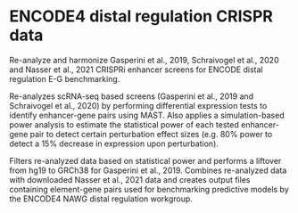 # ENCODE4 distal regulation CRISPR data
Re-analyze and harmonize Gasperini et al., 2019, Schraivogel et al., 2020 and Nasser et al., 2021
CRISPRi enhancer screens for ENCODE distal regulation E-G benchmarking.

Re-analyzes scRNA-seq based screens (Gasperini et al., 2019 and Schraivogel et al., 2020) by
performing differential expression tests to identify enhancer-gene pairs using MAST. Also applies a
simulation-based power analysis to estimate the statistical power of each tested enhancer-gene pair
to detect certain perturbation effect sizes (e.g. 80% power to detect a 15% decrease in expression
upon perturbation).

Filters re-analyzed data based on statistical power and performs a liftover from hg19 to GRCh38 for
Gasperini et al., 2019. Combines re-analyzed data with downloaded Nasser et al., 2021 data and
creates output files containing element-gene pairs used for benchmarking predictive models
by the ENCODE4 NAWG distal regulation workgroup.
